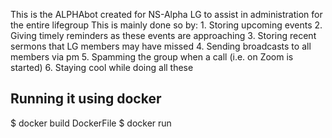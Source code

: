 This is the ALPHAbot created for NS-Alpha LG to assist in administration for the entire lifegroup
This is mainly done so by:
    1. Storing upcoming events
    2. Giving timely reminders as these events are approaching
    3. Storing recent sermons that LG members may have missed
    4. Sending broadcasts to all members via pm
    5. Spamming the group when a call (i.e. on Zoom is started)
    6. Staying cool while doing all these

## Running it using docker
$ docker build DockerFile
$ docker run <image name>